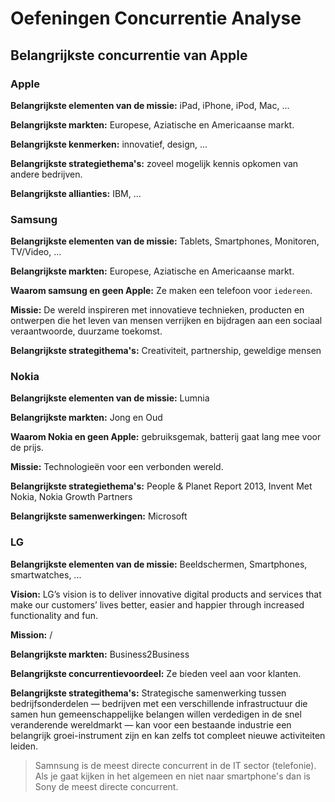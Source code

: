 # Oefeningen Concurrentie Analyse

## Belangrijkste concurrentie van Apple

### Apple

**Belangrijkste elementen van de missie:** iPad, iPhone, iPod, Mac, ...

**Belangrijkste markten:** Europese, Aziatische en Americaanse markt.

**Belangrijkste kenmerken:** innovatief, design, ...

**Belangrijkste strategiethema's:** zoveel mogelijk kennis opkomen van andere bedrijven.

**Belangrijkste allianties:** IBM, ...

### Samsung

**Belangrijkste elementen van de missie:** Tablets, Smartphones, Monitoren, TV/Video, ...

**Belangrijkste markten:** Europese, Aziatische en Americaanse markt.

**Waarom samsung en geen Apple:** Ze maken een telefoon voor `iedereen`.

**Missie:** De wereld inspireren met innovatieve technieken, producten en ontwerpen die het leven van mensen verrijken en bijdragen aan een sociaal veraantwoorde, duurzame toekomst.

**Belangrijkste strategithema's:** Creativiteit, partnership, geweldige mensen


### Nokia

**Belangrijkste elementen van de missie:** Lumnia

**Belangrijkste markten:** Jong en Oud

**Waarom Nokia en geen Apple:** gebruiksgemak, batterij gaat lang mee voor de prijs.

**Missie:** Technologieën voor een verbonden wereld.

**Belangrijkste strategiethema's:** People & Planet Report 2013, Invent Met Nokia, Nokia Growth Partners

**Belangrijkste samenwerkingen:** Microsoft

### LG

**Belangrijkste elementen van de missie:** Beeldschermen, Smartphones, smartwatches, ...

**Vision:** LG’s vision is to deliver innovative digital products and services that make our customers’ lives better, easier and happier through increased functionality and fun.

**Mission:** /

**Belangrijkste markten:** Business2Business

**Belangrijkste concurrentievoordeel:** Ze bieden veel aan voor klanten.

**Belangrijkste strategithema's:** Strategische samenwerking tussen bedrijfsonderdelen — bedrijven met een verschillende infrastructuur die samen hun gemeenschappelijke belangen willen verdedigen in de snel veranderende wereldmarkt — kan voor een bestaande industrie een belangrijk groei-instrument zijn en kan zelfs tot compleet nieuwe activiteiten leiden.


> Samnsung is de meest directe concurrent in de IT sector (telefonie). Als je gaat kijken in het algemeen en niet naar smartphone's dan is Sony de meest directe concurrent.